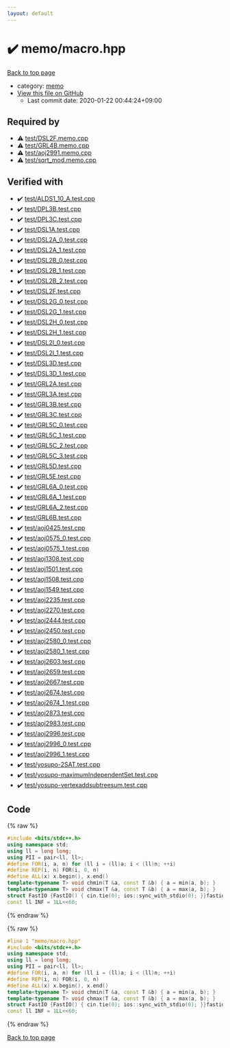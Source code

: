```yaml
---
layout: default
---
```


<!-- mathjax config similar to math.stackexchange -->
<script type="text/javascript" async
  src="https://cdnjs.cloudflare.com/ajax/libs/mathjax/2.7.5/MathJax.js?config=TeX-MML-AM_CHTML">
</script>
<script type="text/x-mathjax-config">
  MathJax.Hub.Config({
    TeX: { equationNumbers: { autoNumber: "AMS" }},
    tex2jax: {
      inlineMath: [ ['$','$'] ],
      processEscapes: true
    },
    "HTML-CSS": { matchFontHeight: false },
    displayAlign: "left",
    displayIndent: "2em"
  });
</script>

<script type="text/javascript" src="https://cdnjs.cloudflare.com/ajax/libs/jquery/3.4.1/jquery.min.js"></script>
<script src="https://cdn.jsdelivr.net/npm/jquery-balloon-js@1.1.2/jquery.balloon.min.js" integrity="sha256-ZEYs9VrgAeNuPvs15E39OsyOJaIkXEEt10fzxJ20+2I=" crossorigin="anonymous"></script>
<script type="text/javascript" src="../../assets/js/copy-button.js"></script>
<link rel="stylesheet" href="../../assets/css/copy-button.css" />


# :heavy_check_mark: memo/macro.hpp

<a href="../../index.html">Back to top page</a>

* category: <a href="../../index.html#d504a5ea65b088497578bdd812714d51">memo</a>
* <a href="{{ site.github.repository_url }}/blob/master/memo/macro.hpp">View this file on GitHub</a>
    - Last commit date: 2020-01-22 00:44:24+09:00




## Required by

* :warning: <a href="../test/DSL2F.memo.cpp.html">test/DSL2F.memo.cpp</a>
* :warning: <a href="../test/GRL4B.memo.cpp.html">test/GRL4B.memo.cpp</a>
* :warning: <a href="../test/aoj2991.memo.cpp.html">test/aoj2991.memo.cpp</a>
* :warning: <a href="../test/sqrt_mod.memo.cpp.html">test/sqrt_mod.memo.cpp</a>


## Verified with

* :heavy_check_mark: <a href="../../verify/test/ALDS1_10_A.test.cpp.html">test/ALDS1_10_A.test.cpp</a>
* :heavy_check_mark: <a href="../../verify/test/DPL3B.test.cpp.html">test/DPL3B.test.cpp</a>
* :heavy_check_mark: <a href="../../verify/test/DPL3C.test.cpp.html">test/DPL3C.test.cpp</a>
* :heavy_check_mark: <a href="../../verify/test/DSL1A.test.cpp.html">test/DSL1A.test.cpp</a>
* :heavy_check_mark: <a href="../../verify/test/DSL2A_0.test.cpp.html">test/DSL2A_0.test.cpp</a>
* :heavy_check_mark: <a href="../../verify/test/DSL2A_1.test.cpp.html">test/DSL2A_1.test.cpp</a>
* :heavy_check_mark: <a href="../../verify/test/DSL2B_0.test.cpp.html">test/DSL2B_0.test.cpp</a>
* :heavy_check_mark: <a href="../../verify/test/DSL2B_1.test.cpp.html">test/DSL2B_1.test.cpp</a>
* :heavy_check_mark: <a href="../../verify/test/DSL2B_2.test.cpp.html">test/DSL2B_2.test.cpp</a>
* :heavy_check_mark: <a href="../../verify/test/DSL2F.test.cpp.html">test/DSL2F.test.cpp</a>
* :heavy_check_mark: <a href="../../verify/test/DSL2G_0.test.cpp.html">test/DSL2G_0.test.cpp</a>
* :heavy_check_mark: <a href="../../verify/test/DSL2G_1.test.cpp.html">test/DSL2G_1.test.cpp</a>
* :heavy_check_mark: <a href="../../verify/test/DSL2H_0.test.cpp.html">test/DSL2H_0.test.cpp</a>
* :heavy_check_mark: <a href="../../verify/test/DSL2H_1.test.cpp.html">test/DSL2H_1.test.cpp</a>
* :heavy_check_mark: <a href="../../verify/test/DSL2I_0.test.cpp.html">test/DSL2I_0.test.cpp</a>
* :heavy_check_mark: <a href="../../verify/test/DSL2I_1.test.cpp.html">test/DSL2I_1.test.cpp</a>
* :heavy_check_mark: <a href="../../verify/test/DSL3D.test.cpp.html">test/DSL3D.test.cpp</a>
* :heavy_check_mark: <a href="../../verify/test/DSL3D_1.test.cpp.html">test/DSL3D_1.test.cpp</a>
* :heavy_check_mark: <a href="../../verify/test/GRL2A.test.cpp.html">test/GRL2A.test.cpp</a>
* :heavy_check_mark: <a href="../../verify/test/GRL3A.test.cpp.html">test/GRL3A.test.cpp</a>
* :heavy_check_mark: <a href="../../verify/test/GRL3B.test.cpp.html">test/GRL3B.test.cpp</a>
* :heavy_check_mark: <a href="../../verify/test/GRL3C.test.cpp.html">test/GRL3C.test.cpp</a>
* :heavy_check_mark: <a href="../../verify/test/GRL5C_0.test.cpp.html">test/GRL5C_0.test.cpp</a>
* :heavy_check_mark: <a href="../../verify/test/GRL5C_1.test.cpp.html">test/GRL5C_1.test.cpp</a>
* :heavy_check_mark: <a href="../../verify/test/GRL5C_2.test.cpp.html">test/GRL5C_2.test.cpp</a>
* :heavy_check_mark: <a href="../../verify/test/GRL5C_3.test.cpp.html">test/GRL5C_3.test.cpp</a>
* :heavy_check_mark: <a href="../../verify/test/GRL5D.test.cpp.html">test/GRL5D.test.cpp</a>
* :heavy_check_mark: <a href="../../verify/test/GRL5E.test.cpp.html">test/GRL5E.test.cpp</a>
* :heavy_check_mark: <a href="../../verify/test/GRL6A_0.test.cpp.html">test/GRL6A_0.test.cpp</a>
* :heavy_check_mark: <a href="../../verify/test/GRL6A_1.test.cpp.html">test/GRL6A_1.test.cpp</a>
* :heavy_check_mark: <a href="../../verify/test/GRL6A_2.test.cpp.html">test/GRL6A_2.test.cpp</a>
* :heavy_check_mark: <a href="../../verify/test/GRL6B.test.cpp.html">test/GRL6B.test.cpp</a>
* :heavy_check_mark: <a href="../../verify/test/aoj0425.test.cpp.html">test/aoj0425.test.cpp</a>
* :heavy_check_mark: <a href="../../verify/test/aoj0575_0.test.cpp.html">test/aoj0575_0.test.cpp</a>
* :heavy_check_mark: <a href="../../verify/test/aoj0575_1.test.cpp.html">test/aoj0575_1.test.cpp</a>
* :heavy_check_mark: <a href="../../verify/test/aoj1308.test.cpp.html">test/aoj1308.test.cpp</a>
* :heavy_check_mark: <a href="../../verify/test/aoj1501.test.cpp.html">test/aoj1501.test.cpp</a>
* :heavy_check_mark: <a href="../../verify/test/aoj1508.test.cpp.html">test/aoj1508.test.cpp</a>
* :heavy_check_mark: <a href="../../verify/test/aoj1549.test.cpp.html">test/aoj1549.test.cpp</a>
* :heavy_check_mark: <a href="../../verify/test/aoj2235.test.cpp.html">test/aoj2235.test.cpp</a>
* :heavy_check_mark: <a href="../../verify/test/aoj2270.test.cpp.html">test/aoj2270.test.cpp</a>
* :heavy_check_mark: <a href="../../verify/test/aoj2444.test.cpp.html">test/aoj2444.test.cpp</a>
* :heavy_check_mark: <a href="../../verify/test/aoj2450.test.cpp.html">test/aoj2450.test.cpp</a>
* :heavy_check_mark: <a href="../../verify/test/aoj2580_0.test.cpp.html">test/aoj2580_0.test.cpp</a>
* :heavy_check_mark: <a href="../../verify/test/aoj2580_1.test.cpp.html">test/aoj2580_1.test.cpp</a>
* :heavy_check_mark: <a href="../../verify/test/aoj2603.test.cpp.html">test/aoj2603.test.cpp</a>
* :heavy_check_mark: <a href="../../verify/test/aoj2659.test.cpp.html">test/aoj2659.test.cpp</a>
* :heavy_check_mark: <a href="../../verify/test/aoj2667.test.cpp.html">test/aoj2667.test.cpp</a>
* :heavy_check_mark: <a href="../../verify/test/aoj2674.test.cpp.html">test/aoj2674.test.cpp</a>
* :heavy_check_mark: <a href="../../verify/test/aoj2674_1.test.cpp.html">test/aoj2674_1.test.cpp</a>
* :heavy_check_mark: <a href="../../verify/test/aoj2873.test.cpp.html">test/aoj2873.test.cpp</a>
* :heavy_check_mark: <a href="../../verify/test/aoj2983.test.cpp.html">test/aoj2983.test.cpp</a>
* :heavy_check_mark: <a href="../../verify/test/aoj2996.test.cpp.html">test/aoj2996.test.cpp</a>
* :heavy_check_mark: <a href="../../verify/test/aoj2996_0.test.cpp.html">test/aoj2996_0.test.cpp</a>
* :heavy_check_mark: <a href="../../verify/test/aoj2996_1.test.cpp.html">test/aoj2996_1.test.cpp</a>
* :heavy_check_mark: <a href="../../verify/test/yosupo-2SAT.test.cpp.html">test/yosupo-2SAT.test.cpp</a>
* :heavy_check_mark: <a href="../../verify/test/yosupo-maximumIndependentSet.test.cpp.html">test/yosupo-maximumIndependentSet.test.cpp</a>
* :heavy_check_mark: <a href="../../verify/test/yosupo-vertexaddsubtreesum.test.cpp.html">test/yosupo-vertexaddsubtreesum.test.cpp</a>


## Code

<a id="unbundled"></a>
{% raw %}
```cpp
#include <bits/stdc++.h>
using namespace std;
using ll = long long;
using PII = pair<ll, ll>;
#define FOR(i, a, n) for (ll i = (ll)a; i < (ll)n; ++i)
#define REP(i, n) FOR(i, 0, n)
#define ALL(x) x.begin(), x.end()
template<typename T> void chmin(T &a, const T &b) { a = min(a, b); }
template<typename T> void chmax(T &a, const T &b) { a = max(a, b); }
struct FastIO {FastIO() { cin.tie(0); ios::sync_with_stdio(0); }}fastiofastio;
const ll INF = 1LL<<60;
```
{% endraw %}

<a id="bundled"></a>
{% raw %}
```cpp
#line 1 "memo/macro.hpp"
#include <bits/stdc++.h>
using namespace std;
using ll = long long;
using PII = pair<ll, ll>;
#define FOR(i, a, n) for (ll i = (ll)a; i < (ll)n; ++i)
#define REP(i, n) FOR(i, 0, n)
#define ALL(x) x.begin(), x.end()
template<typename T> void chmin(T &a, const T &b) { a = min(a, b); }
template<typename T> void chmax(T &a, const T &b) { a = max(a, b); }
struct FastIO {FastIO() { cin.tie(0); ios::sync_with_stdio(0); }}fastiofastio;
const ll INF = 1LL<<60;
```
{% endraw %}

<a href="../../index.html">Back to top page</a>

